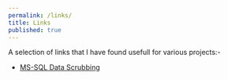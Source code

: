 ```yaml
---
permalink: /links/
title: Links
published: true
---
```


A selection of links that I have found usefull for various projects:-  

- [MS-SQL Data Scrubbing](https://www.sqlservercentral.com/articles/random-word-generation-for-data-scrubbing)
